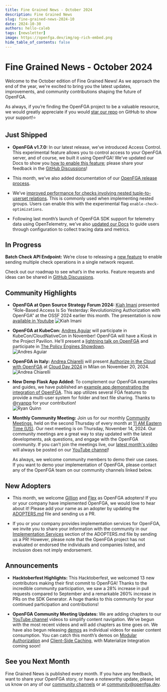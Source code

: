 ```yaml
---
title: Fine Grained News - October 2024
description: Fine Grained News
slug: fine-grained-news-2024-10
date: 2024-10-30
authors: hello-caleb
tags: [newsletter]
image: https://openfga.dev/img/og-rich-embed.png
hide_table_of_contents: false
---
```

# Fine Grained News - October 2024

Welcome to the October edition of Fine Grained News! As we approach the end of the year, we're excited to bring you the latest updates, improvements, and community contributions shaping the future of OpenFGA.

As always, if you’re finding the OpenFGA project to be a valuable resource, we would greatly appreciate if you would [star our repo](https://github.com/openfga/openfga) on GitHub to show your support!⭐

## Just Shipped

* **OpenFGA v1.7.0:** In our latest release, we’ve introduced Access Control. This experimental feature allows you to control access to your OpenFGA server, and of course, we built it using OpenFGA! We’ve updated our Docs to show you [how to enable this feature](https://openfga.dev/docs/getting-started/setup-openfga/access-control); please share your feedback in the [GitHub Discussions](https://github.com/orgs/openfga/discussions/382)! 

* This month, we’ve also added documentation of our [OpenFGA release process](https://github.com/openfga/openfga/pull/1923). 

* We’ve [improved performance for checks involving nested tuple-to-userset relations](https://github.com/openfga/openfga/pull/2025). This is commonly used when implementing nested groups. Users can enable this with the experimental flag `enable-check-optimizations`.

* Following last month’s launch of OpenFGA SDK support for telemetry data using OpenTelemetry, we’ve also [updated our Docs](https://openfga.dev/docs/getting-started/configure-telemetry) to guide users through configuration to collect tracing data and metrics.

## In Progress

**Batch Check API Endpoint:** We’re close to releasing a [new feature](https://github.com/orgs/openfga/projects/1/views/1?pane=issue&itemId=28481432&issue=openfga%7Croadmap%7C35) to enable sending multiple check operations in a single network request.

Check out our roadmap to see what’s in the works. Feature requests and ideas can be shared in [GitHub Discussions](https://github.com/orgs/openfga/discussions).

## Community Highlights

* **OpenFGA at Open Source Strategy Forum 2024:** [Kiah Imani](https://www.linkedin.com/in/kiah-tolliver/) presented “Role-Based Access Is So Yesterday: Revolutionizing Authorization with OpenFGA” at the OSSF 2024 earlier this month. The presentation is now [available in Youtube](https://www.youtube.com/watch?v=uHKeE4DAHpE)
![Kiah Imani](../static/img/blog/fgn-2024-10-kiah-imani.jpeg)

* **OpenFGA at KubeCon:** [Andres Aguiar](https://www.linkedin.com/in/aaguiar/) will participate in KubeCon/CloudNativeCon in November! OpenFGA will have a Kiosk in the Project Pavilion. He'll present a [lightning talk on OpenFGA](https://kccncna2024.sched.com/event/1iWA6/openfga-the-cloud-native-way-to-implement-fine-grained-authorization-project-lightning-talk) and participate in [The Policy Engines Showdown](https://kccncna2024.sched.com/event/1i7qp/the-policy-engines-showdown-gabriel-l-manor-permitio-andres-aguiar-okta-omri-gazitt-aserto-anders-eknert-styra-sarah-cecchetti-aws?iframe=no).  
  ![Andres Aguiar](../static/img/blog/fgn-2024-10-andres-aguiar.jpg)

* **OpenFGA in Italy:** [Andrea Chiarelli](https://www.linkedin.com/in/andreachiarelli) will present [Authorize in the Cloud with OpenFGA](https://www.cloudday.it/e/sessione/3533/Autorizzare-nel-cloud-con-OpenFGA) at [Cloud Day 2024](https://www.cloudday.it/e/3486/Cloud-Day-2024) in Milan on November 20, 2024.   
  ![Andrea Chiarelli](../static/img/blog/fgn-2024-10-andrea-chiarelli.jpeg)

* **New Demp Flask App Added:** To complement our OpenFGA examples and guides, we have published an [example app demonstrating the integration of OpenFGA](https://github.com/openfga/flask-demo). This app utilizes several FGA features to provide a multi-user system for folder and text file sharing. Thanks to @[ryanpq](https://github.com/openfga/flask-demo/commits?author=ryanpq) for your contribution!  
  ![Ryan Quinn](../static/img/blog/fgn-2024-10-ryanpq.jpg)

* **Monthly Community Meeting:** Join us for our monthly [Community Meetings](https://github.com/openfga/community/blob/main/community-meetings.md#:~:text=OpenFGA%20Community%20Meetings), held on the second Thursday of every month at [11 AM Eastern Time (US)](https://www.worldtimebuddy.com/?qm=1&lid=12,100,5,6,8&h=5&sln=11-12&hf=1). Our next meeting is on Thursday, November 14, 2024. Our community meetings are a great way to stay updated with the latest developments, ask questions, and engage with the OpenFGA community. If you can’t join the meetings live, our [latest month's video](https://youtu.be/LITUfwqpNIo?si=ze7dhGG46rhatWBN) will always be posted on our [YouTube channel](https://www.youtube.com/@OpenFGA)! 

    As always, we welcome community members to demo their use cases. If you want to demo your implementation of OpenFGA, please contact any of the OpenFGA team on our community channels linked below.

## New Adopters

* This month, we welcome [Gillion](https://www.gilion.com/) and [Flex](https://flex.team/) as OpenFGA adopters! If you or your company have implemented OpenFGA, we would love to hear about it! Please add your name as an adopter by updating the [ADOPTERS.md](https://github.com/openfga/community/blob/main/ADOPTERS.md#companiesprojects-using-openfga-in-production) file and sending us a PR.

* If you or your company provides implementation services for OpenFGA, we invite you to share your information with the community in our [Implementation Services](https://github.com/openfga/community/blob/main/ADOPTERS.md#companies-offering-openfga-implementation-services) section of the ADOPTERS.md file by sending us a PR! However, please note that the OpenFGA project has not evaluated or endorsed the individuals and companies listed, and inclusion does not imply endorsement.

## Announcements

* **Hacktoberfest Highlights:** This Hacktoberfest, we welcomed 13 new contributors making their first commit to OpenFGA! Thanks to the incredible community participation, we saw a 28% increase in pull requests compared to September and a remarkable 260% increase in PRs on the SDK Generator. A huge thanks to this community for your continued participation and contributions! 

* **OpenFGA Community Meeting Updates:** We are adding chapters to our [YouTube channel](https://www.youtube.com/@OpenFGA) videos to simplify content navigation. We’ve begun with the most recent videos and will add chapters as time goes on. We have also begun releasing [demos](https://www.youtube.com/playlist?list=PLUR5l-oTFZqXYaB3W_OEEsUhI4l8iLYNe) as individual videos for easier content consumption. You can catch this month’s demos on [Modular Authorization](https://www.youtube.com/watch?v=ws9BjricJu4) and  [Client-Side Caching](https://www.youtube.com/watch?v=sst9PyvPHSk), with Materialize Integration coming soon!

## See you Next Month

Fine Grained News is published every month. If you have any feedback, want to share your OpenFGA story, or have a noteworthy update, please let us know on any of our [community channels](https://openfga.dev/community) or at [community@openfga.dev](mailto:community@openfga.dev).